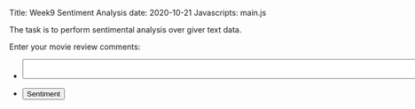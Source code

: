 Title: Week9 Sentiment Analysis
date: 2020-10-21
Javascripts: main.js

The task is to perform sentimental analysis over giver text data.


  <section>
    <div class="row gtr-uniform">
      <p>Enter your movie review comments:</p>
    </div>
    <div class="row gtr-uniform">
      <div class="col-3 col-12-xsmall">
        <ul class="actions">
          <li>
            <textarea id="getText" name="getText" rows="2" cols="300"></textarea>
          </li>
        </ul>
        <ul class="actions">
          <li><input id="sentiment" type="button" value="Sentiment"/></li>
        </ul>
      </div>
      <div class="col-6 col-12-xsmall">
        <h3 id="imgClass" style="text-align:center" ></p>
      </div>
    </div>
  </section>
